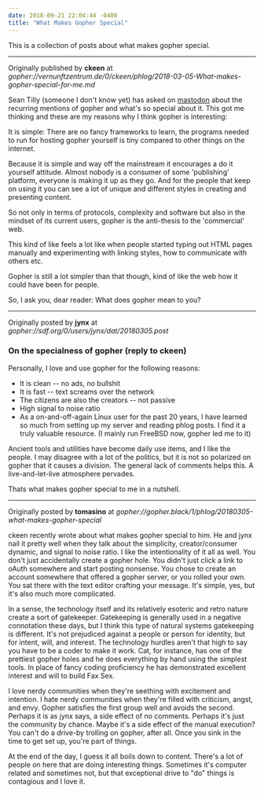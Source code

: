 ```yaml
---
date: 2018-09-21 22:04:44 -0400
title: "What Makes Gopher Special"
---
```


This is a collection of posts about what makes gopher special.

- - - - -

Originally published by **ckeen** at
_gopher://vernunftzentrum.de/0/ckeen/phlog/2018-03-05-What-makes-gopher-special-for-me.md_

Sean Tilly (someone I don't know yet) has asked on [mastodon][] about
the recurring mentions of gopher and what's so special about it. This
got me thinking and these are my reasons why I think gopher is
interesting:

It is simple: There are no fancy frameworks to learn, the programs
needed to run for hosting gopher yourself is tiny compared to other
things on the internet.

Because it is simple and way off the mainstream it encourages a do
it yourself attitude. Almost nobody is a consumer of some 'publishing'
platform, everyone is making it up as they go. And for the people
that keep on using it you can see a lot of unique and different
styles in creating and presenting content.

So not only in terms of protocols, complexity and software but also
in the mindset of its current users, gopher is the anti-thesis to
the 'commercial' web.

This kind of like feels a lot like when people started typing out
HTML pages manually and experimenting with linking styles, how to
communicate with others etc.

Gopher is still a lot simpler than that though, kind of like the
web how it could have been for people.

So, I ask you, dear reader: What does gopher mean to you?

- - - - -

Originally posted by **jynx** at
_gopher://sdf.org/0/users/jynx/dat/20180305.post_

### On the specialness of gopher (reply to ckeen)

Personally, I love and use gopher for the following reasons:

- It is clean -- no ads, no bullshit
- It is fast -- text screams over the network
- The citizens are also the creators -- not passive
- High signal to noise ratio
- As a on-and-off-again Linux user for the past 20 years, I have learned so much from setting up my server and reading phlog posts. I find it a truly valuable resource. (I mainly run FreeBSD now, gopher led me to it)

Ancient tools and utilities have become daily use items, and I like the people. I may disagree with a lot of the politics, but it is not so polarized on gopher that it causes a division. The general lack of comments helps this. A live-and-let-live atmosphere pervades.

Thats what makes gopher special to me in a nutshell.

- - - - -

Originally posted by **tomasino** at
_gopher://gopher.black/1/phlog/20180305-what-makes-gopher-special_

ckeen recently wrote about what makes gopher special to him.
He and jynx nail it pretty well when they talk about the
simplicity, creator/consumer dynamic, and signal to noise ratio.
I like the intentionality of it all as well. You don't just
accidentally create a gopher hole. You didn't just click a link to
oAuth somewhere and start posting nonsense. You chose to create an
account somewhere that offered a gopher server, or you rolled your
own. You sat there with the text editor crafting your message.
It's simple, yes, but it's also much more complicated.

In a sense, the technology itself and its relatively esoteric and
retro nature create a sort of gatekeeper. Gatekeeping is generally
used in a negative connotation these days, but I think this type of
natural systems gatekeeping is different. It's not prejudiced
against a people or person for identity, but for intent, will, and
interest. The technology hurdles aren't that high to say you have
to be a coder to make it work. Cat, for instance, has one of
the prettiest gopher holes and he does everything by hand using
the simplest tools. In place of fancy coding proficiency he has
demonstrated excellent interest and will to build Fax Sex.

I love nerdy communities when they're seething with excitement and
intention. I hate nerdy communities when they're filled with
criticism, angst, and envy. Gopher satisfies the first group well
and avoids the second. Perhaps it is as jynx says, a side effect
of no comments. Perhaps it's just the community by chance. Maybe
it's a side effect of the manual execution? You can't do
a drive-by trolling on gopher, after all. Once you sink in the
time to get set up, you're part of things.

At the end of the day, I guess it all boils down to content.
There's a lot of people on here that are doing interesting things.
Sometimes it's computer related and sometimes not, but that
exceptional drive to "do" things is contagious and I love it.

  [mastodon]: https://social.nasqueron.org/@deadsuperhero/99630052661982090


<!--  vim: set shiftwidth=4 tabstop=4 expandtab: -->
